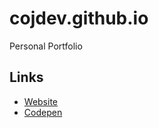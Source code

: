 # cojdev.github.io
Personal Portfolio

## Links

* [Website](//cojdev.github.io)
* [Codepen](//codepen.io/cojdev)
